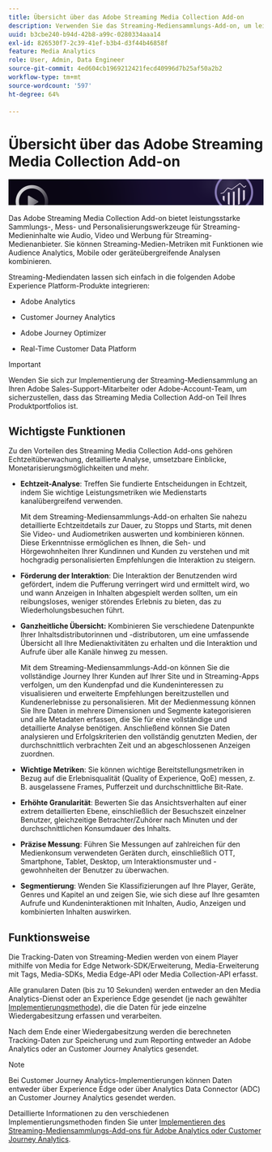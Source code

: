 ```yaml
---
title: Übersicht über das Adobe Streaming Media Collection Add-on
description: Verwenden Sie das Streaming-Mediensammlungs-Add-on, um leistungsstarke Einblicke in Inhalte, Audio und Werbung zu erhalten.
uuid: b3cbe240-b94d-42b8-a99c-0280334aaa14
exl-id: 826530f7-2c39-41ef-b3b4-d3f44b46858f
feature: Media Analytics
role: User, Admin, Data Engineer
source-git-commit: 4ed604cb1969212421fecd40996d7b25af50a2b2
workflow-type: tm+mt
source-wordcount: '597'
ht-degree: 64%

---
```


# Übersicht über das Adobe Streaming Media Collection Add-on

![Banner](./assets/media_analytics_banner.png)

Das Adobe Streaming Media Collection Add-on bietet leistungsstarke Sammlungs-, Mess- und Personalisierungswerkzeuge für Streaming-Medieninhalte wie Audio, Video und Werbung für Streaming-Medienanbieter. Sie können Streaming-Medien-Metriken mit Funktionen wie Audience Analytics, Mobile oder geräteübergreifende Analysen kombinieren.

Streaming-Mediendaten lassen sich einfach in die folgenden Adobe Experience Platform-Produkte integrieren:

* Adobe Analytics

* Customer Journey Analytics

* Adobe Journey Optimizer

* Real-Time Customer Data Platform

>[!IMPORTANT]
>
>Wenden Sie sich zur Implementierung der Streaming-Mediensammlung an Ihren Adobe Sales-Support-Mitarbeiter oder Adobe-Account-Team, um sicherzustellen, dass das Streaming Media Collection Add-on Teil Ihres Produktportfolios ist.

## Wichtigste Funktionen

Zu den Vorteilen des Streaming Media Collection Add-ons gehören Echtzeitüberwachung, detaillierte Analyse, umsetzbare Einblicke, Monetarisierungsmöglichkeiten und mehr.

* **Echtzeit-Analyse**: Treffen Sie fundierte Entscheidungen in Echtzeit, indem Sie wichtige Leistungsmetriken wie Medienstarts kanalübergreifend verwenden.

  Mit dem Streaming-Mediensammlungs-Add-on erhalten Sie nahezu detaillierte Echtzeitdetails zur Dauer, zu Stopps und Starts, mit denen Sie Video- und Audiometriken auswerten und kombinieren können. Diese Erkenntnisse ermöglichen es Ihnen, die Seh- und Hörgewohnheiten Ihrer Kundinnen und Kunden zu verstehen und mit hochgradig personalisierten Empfehlungen die Interaktion zu steigern.

* **Förderung der Interaktion**: Die Interaktion der Benutzenden wird gefördert, indem die Pufferung verringert wird und ermittelt wird, wo und wann Anzeigen in Inhalten abgespielt werden sollten, um ein reibungsloses, weniger störendes Erlebnis zu bieten, das zu Wiederholungsbesuchen führt.

* **Ganzheitliche Übersicht:** Kombinieren Sie verschiedene Datenpunkte Ihrer Inhaltsdistributorinnen und -distributoren, um eine umfassende Übersicht all Ihre Medienaktivitäten zu erhalten und die Interaktion und Aufrufe über alle Kanäle hinweg zu messen.

  Mit dem Streaming-Mediensammlungs-Add-on können Sie die vollständige Journey Ihrer Kunden auf Ihrer Site und in Streaming-Apps verfolgen, um den Kundenpfad und die Kundeninteressen zu visualisieren und erweiterte Empfehlungen bereitzustellen und Kundenerlebnisse zu personalisieren.  Mit der Medienmessung können Sie Ihre Daten in mehrere Dimensionen und Segmente kategorisieren und alle Metadaten erfassen, die Sie für eine vollständige und detaillierte Analyse benötigen. Anschließend können Sie Daten analysieren und Erfolgskriterien den vollständig genutzten Medien, der durchschnittlich verbrachten Zeit und an abgeschlossenen Anzeigen zuordnen.

* **Wichtige Metriken**: Sie können wichtige Bereitstellungsmetriken in Bezug auf die Erlebnisqualität (Quality of Experience, QoE) messen, z. B. ausgelassene Frames, Pufferzeit und durchschnittliche Bit-Rate.

* **Erhöhte Granularität**: Bewerten Sie das Ansichtsverhalten auf einer extrem detaillierten Ebene, einschließlich der Besuchszeit einzelner Benutzer, gleichzeitige Betrachter/Zuhörer nach Minuten und der durchschnittlichen Konsumdauer des Inhalts.

* **Präzise Messung**: Führen Sie Messungen auf zahlreichen für den Medienkonsum verwendeten Geräten durch, einschließlich OTT, Smartphone, Tablet, Desktop, um Interaktionsmuster und -gewohnheiten der Benutzer zu überwachen.

* **Segmentierung**: Wenden Sie Klassifizierungen auf Ihre Player, Geräte, Genres und Kapitel an und zeigen Sie, wie sich diese auf Ihre gesamten Aufrufe und Kundeninteraktionen mit Inhalten, Audio, Anzeigen und kombinierten Inhalten auswirken.


## Funktionsweise

Die Tracking-Daten von Streaming-Medien werden von einem Player mithilfe von Media for Edge Network-SDK/Erweiterung, Media-Erweiterung mit Tags, Media-SDKs, Media Edge-API oder Media Collection-API erfasst.

Alle granularen Daten (bis zu 10 Sekunden) werden entweder an den Media Analytics-Dienst oder an Experience Edge gesendet (je nach gewählter [Implementierungsmethode](/help/implementation/overview.md)), die die Daten für jede einzelne Wiedergabesitzung erfassen und verarbeiten.

Nach dem Ende einer Wiedergabesitzung werden die berechneten Tracking-Daten zur Speicherung und zum Reporting entweder an Adobe Analytics oder an Customer Journey Analytics gesendet.

>[!NOTE]
>
>Bei Customer Journey Analytics-Implementierungen können Daten entweder über Experience Edge oder über Analytics Data Connector (ADC) an Customer Journey Analytics gesendet werden.


Detaillierte Informationen zu den verschiedenen Implementierungsmethoden finden Sie unter [Implementieren des Streaming-Mediensammlungs-Add-ons für Adobe Analytics oder Customer Journey Analytics](/help/implementation/overview.md).
